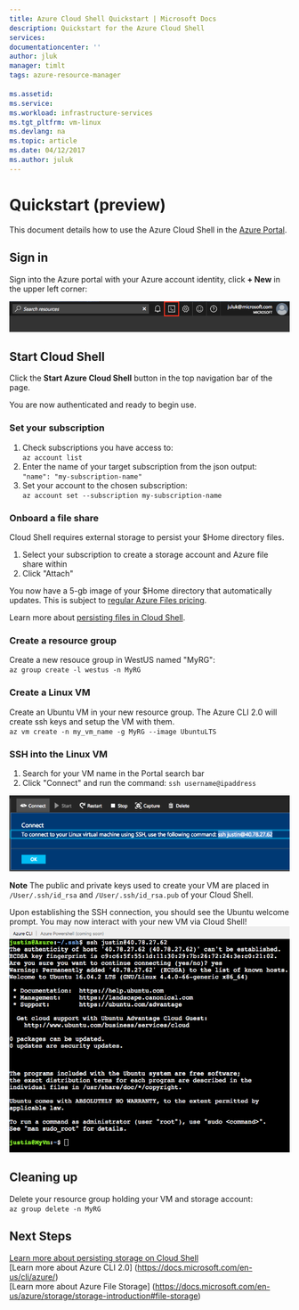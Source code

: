 ```yaml
---
title: Azure Cloud Shell Quickstart | Microsoft Docs
description: Quickstart for the Azure Cloud Shell
services: 
documentationcenter: ''
author: jluk
manager: timlt
tags: azure-resource-manager
 
ms.assetid: 
ms.service: 
ms.workload: infrastructure-services
ms.tgt_pltfrm: vm-linux
ms.devlang: na
ms.topic: article
ms.date: 04/12/2017
ms.author: juluk
---
```


# Quickstart (preview)
This document details how to use the Azure Cloud Shell in the [Azure Portal](https://ms.portal.azure.com/).

## Sign in
Sign into the Azure portal with your Azure account identity, click **+ New** in the upper left corner:

![](media/shell-icon.png)

## Start Cloud Shell
Click the **Start Azure Cloud Shell** button in the top navigation bar of the page.

You are now authenticated and ready to begin use.

### Set your subscription
1. Check subscriptions you have access to: <br>
`az account list`
2. Enter the name of your target subscription from the json output: <br>
`"name": "my-subscription-name"`
3. Set your account to the chosen subscription: <br>
`az account set --subscription my-subscription-name`

### Onboard a file share
Cloud Shell requires external storage to persist your $Home directory files.
1. Select your subscription to create a storage account and Azure file share within
2. Click "Attach"

You now have a 5-gb image of your $Home directory that automatically updates. This is subject to [regular Azure Files pricing](https://azure.microsoft.com/en-us/pricing/details/storage/files/).

Learn more about [persisting files in Cloud Shell](persisting-shell-storage.md).

### Create a resource group
Create a new resouce group in WestUS named "MyRG": <br>
`az group create -l westus -n MyRG` <br>

### Create a Linux VM
Create an Ubuntu VM in your new resource group. The Azure CLI 2.0 will create ssh keys and setup the VM with them. <br>
`az vm create -n my_vm_name -g MyRG --image UbuntuLTS`

### SSH into the Linux VM
1. Search for your VM name in the Portal search bar
2. Click "Connect" and run the command: `ssh username@ipaddress`

![](media/sshcmd-copy.png)

**Note** The public and private keys used to create your VM are placed in `/User/.ssh/id_rsa` and `/User/.ssh/id_rsa.pub` of your Cloud Shell.

Upon establishing the SSH connection, you should see the Ubuntu welcome prompt. You may now interact with your new VM via Cloud Shell!
![](media/ubuntu-welcome.png)

## Cleaning up 
Delete your resource group holding your VM and storage account: <br>
`az group delete -n MyRG`

## Next Steps
[Learn more about persisting storage on Cloud Shell](persisting-shell-storage.md) <br>
[Learn more about Azure CLI 2.0] (https://docs.microsoft.com/en-us/cli/azure/) <br>
[Learn more about Azure File Storage] (https://docs.microsoft.com/en-us/azure/storage/storage-introduction#file-storage) <br>
